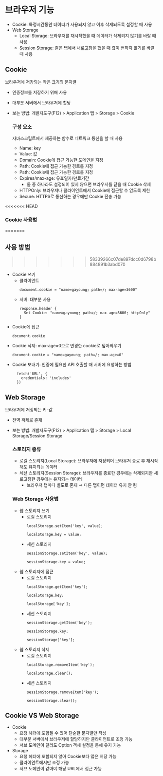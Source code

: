# 브라우저 기능

- Cookie: 특정시간동안 데이터가 사용되지 않고 이후 삭제되도록 설정할 때 사용
- Web Storage
  - Local Storage: 브라우저를 재시작했을 때 데이터가 삭제되지 않기를 바랄 때 사용
  - Session Storage: 같은 탭에서 새로고침을 했을 때 값이 변하지 않기를 바랄 때 사용

## Cookie

브라우저에 저장되는 작은 크기의 문자열

- 인증정보를 저장하기 위해 사용
- 대부분 서버에서 브라우저에 할당
- 보는 방법: 개발자도구(F12) > Application 탭 > Storage > Cookie

  ### 구성 요소

  자바스크립트에서 제공하는 함수로 네트워크 통신을 할 때 사용

  - Name: key
  - Value: 값
  - Domain: Cookie에 접근 가능한 도메인을 지정
  - Path: Cookie에 접근 가능한 경로를 지정
  - Path: Cookie에 접근 가능한 경로를 지정
  - Expires/max-age: 유효일자/만료기간
    - 둘 중 하나라도 설정되어 있지 않으면 브라우저를 닫을 때 Cookie 삭제
  - HTTPOnly: 브라우저나 클라이언트에서 Cookie에 접근할 수 없도록 제한
  - Secure: HTTPS로 통신하는 경우에만 Cookie 전송 가능

<<<<<<< HEAD
  ### Cookie 사용법
=======
## 사용 방법
>>>>>>> 58339266c07de897dcc0d6798b884891b3abd070

  - Cookie 쓰기
    - 클라이언트
      ```
      document.cookie = "name=gayoung; path=/; max-age=3600"
      ```
    - 서버: 대부분 사용
      ```
      response.header {
        Set-Cookie: "name=gayoung; path=/; max-age=3600; httpOnly"
      }
      ```
  - Cookie에 접근
    ```
    document.cookie
    ```
  - Cookie 삭제: max-age=0으로 변경한 cookie로 덮어씌우기
    ```
    document.cookie = "name=gayoung; path=/; max-age=0"
    ```
  - Cookie 보내기: 인증에 필요한 API 호출할 때 서버에 요청하는 방법
    ```
      fetch('URL', {
        credentials: 'includes'
      })
    ```

## Web Storage

브라우저에 저장되는 키-값

- 전역 객체로 존재
- 보는 방법: 개발자도구(F12) > Application 탭 > Storage > Local Storage/Session Storage

  ### 스토리지 종류

  - 로컬 스토리지(Local Storage): 브라우저에 저장되어 브라우저 종료 후 재시작해도 유지되는 데이터
  - 세션 스토리지(Session Storage): 브라우저를 종료한 경우에는 삭제되지만 새로고침한 경우에는 유지되는 데이터
    - 브라우저 탭마다 별도로 존재 ⇒ 다른 탭이면 데이터 유지 안 됨

  ### Web Storage 사용법

  - 웹 스토리지 쓰기
    - 로컬 스토리지
      ```
      localStorage.setItem('key', value);
      ```
      ```
      localStorage.key = value;
      ```
    - 세션 스토리지
      ```
      sessionStorage.setItem('key', value);
      ```
      ```
      sessionStorage.key = value;
      ```
  - 웹 스토리지에 접근
    - 로컬 스토리지
      ```
      localStorage.getItem('key');
      ```
      ```
      localStorage.key;
      ```
      ```
      localStorage['key'];
      ```
    - 세션 스토리지
      ```
      sessionStorage.getItem('key');
      ```
      ```
      sessionStorage.key;
      ```
      ```
      sessionStorage['key'];
      ```
  - 웹 스토리지 삭제
    - 로컬 스토리지
      ```
      localStorage.removeItem('key');
      ```
      ```
      localStorage.clear();
      ```
    - 세션 스토리지
      ```
      sessionStorage.removeItem('key');
      ```
      ```
      sessionStorage.clear();
      ```

## Cookie VS Web Storage

- Cookie
  - 요청 헤더에 포함될 수 있어 단순한 문자열만 작성
  - 대부분 서버에서 브라우저에 할당하지만 클라이언트로 조정 가능
  - 서브 도메인이 달라도 Option 객체 설정을 통해 유지 가능
- Storage
  - 요청 헤더에 포함되지 않아 Cookie보다 많은 저장 가능
  - 클라이언트에서만 조정 가능
  - 서브 도메인이 같아야 해당 URL에서 접근 가능
